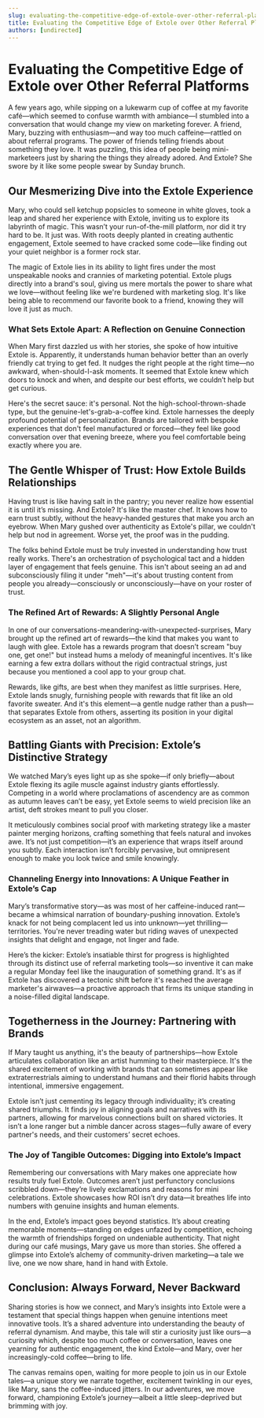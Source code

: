 ```yaml
---
slug: evaluating-the-competitive-edge-of-extole-over-other-referral-platforms
title: Evaluating the Competitive Edge of Extole over Other Referral Platforms
authors: [undirected]
---
```



# Evaluating the Competitive Edge of Extole over Other Referral Platforms

A few years ago, while sipping on a lukewarm cup of coffee at my favorite café—which seemed to confuse warmth with ambiance—I stumbled into a conversation that would change my view on marketing forever. A friend, Mary, buzzing with enthusiasm—and way too much caffeine—rattled on about referral programs. The power of friends telling friends about something they love. It was puzzling, this idea of people being mini-marketeers just by sharing the things they already adored. And Extole? She swore by it like some people swear by Sunday brunch. 

## Our Mesmerizing Dive into the Extole Experience

Mary, who could sell ketchup popsicles to someone in white gloves, took a leap and shared her experience with Extole, inviting us to explore its labyrinth of magic. This wasn’t your run-of-the-mill platform, nor did it try hard to be. It just was. With roots deeply planted in creating authentic engagement, Extole seemed to have cracked some code—like finding out your quiet neighbor is a former rock star.

The magic of Extole lies in its ability to light fires under the most unspeakable nooks and crannies of marketing potential. Extole plugs directly into a brand's soul, giving us mere mortals the power to share what we love—without feeling like we're burdened with marketing slog. It's like being able to recommend our favorite book to a friend, knowing they will love it just as much. 

### What Sets Extole Apart: A Reflection on Genuine Connection

When Mary first dazzled us with her stories, she spoke of how intuitive Extole is. Apparently, it understands human behavior better than an overly friendly cat trying to get fed. It nudges the right people at the right time—no awkward, when-should-I-ask moments. It seemed that Extole knew which doors to knock and when, and despite our best efforts, we couldn’t help but get curious.

Here's the secret sauce: it's personal. Not the high-school-thrown-shade type, but the genuine-let's-grab-a-coffee kind. Extole harnesses the deeply profound potential of personalization. Brands are tailored with bespoke experiences that don't feel manufactured or forced—they feel like good conversation over that evening breeze, where you feel comfortable being exactly where you are.

## The Gentle Whisper of Trust: How Extole Builds Relationships

Having trust is like having salt in the pantry; you never realize how essential it is until it’s missing. And Extole? It's like the master chef. It knows how to earn trust subtly, without the heavy-handed gestures that make you arch an eyebrow. When Mary gushed over authenticity as Extole's pillar, we couldn't help but nod in agreement. Worse yet, the proof was in the pudding.

The folks behind Extole must be truly invested in understanding how trust really works. There's an orchestration of psychological tact and a hidden layer of engagement that feels genuine. This isn't about seeing an ad and subconsciously filing it under "meh"—it's about trusting content from people you already—consciously or unconsciously—have on your roster of trust.

### The Refined Art of Rewards: A Slightly Personal Angle

In one of our conversations-meandering-with-unexpected-surprises, Mary brought up the refined art of rewards—the kind that makes you want to laugh with glee. Extole has a rewards program that doesn’t scream "buy one, get one!" but instead hums a melody of meaningful incentives. It's like earning a few extra dollars without the rigid contractual strings, just because you mentioned a cool app to your group chat. 

Rewards, like gifts, are best when they manifest as little surprises. Here, Extole lands snugly, furnishing people with rewards that fit like an old favorite sweater. And it's this element—a gentle nudge rather than a push—that separates Extole from others, asserting its position in your digital ecosystem as an asset, not an algorithm.

## Battling Giants with Precision: Extole’s Distinctive Strategy 

We watched Mary’s eyes light up as she spoke—if only briefly—about Extole flexing its agile muscle against industry giants effortlessly. Competing in a world where proclamations of ascendency are as common as autumn leaves can’t be easy, yet Extole seems to wield precision like an artist, deft strokes meant to pull you closer.

It meticulously combines social proof with marketing strategy like a master painter merging horizons, crafting something that feels natural and invokes awe. It’s not just competition—it’s an experience that wraps itself around you subtly. Each interaction isn’t forcibly pervasive, but omnipresent enough to make you look twice and smile knowingly.

### Channeling Energy into Innovations: A Unique Feather in Extole’s Cap

Mary’s transformative story—as was most of her caffeine-induced rant—became a whimsical narration of boundary-pushing innovation. Extole’s knack for not being complacent led us into unknown—yet thrilling—territories. You're never treading water but riding waves of unexpected insights that delight and engage, not linger and fade.

Here’s the kicker: Extole’s insatiable thirst for progress is highlighted through its distinct use of referral marketing tools—so inventive it can make a regular Monday feel like the inauguration of something grand. It's as if Extole has discovered a tectonic shift before it's reached the average marketer's airwaves—a proactive approach that firms its unique standing in a noise-filled digital landscape.

## Togetherness in the Journey: Partnering with Brands

If Mary taught us anything, it's the beauty of partnerships—how Extole articulates collaboration like an artist humming to their masterpiece. It's the shared excitement of working with brands that can sometimes appear like extraterrestrials aiming to understand humans and their florid habits through intentional, immersive engagement.

Extole isn’t just cementing its legacy through individuality; it’s creating shared triumphs. It finds joy in aligning goals and narratives with its partners, allowing for marvelous connections built on shared victories. It isn’t a lone ranger but a nimble dancer across stages—fully aware of every partner's needs, and their customers’ secret echoes. 

### The Joy of Tangible Outcomes: Digging into Extole’s Impact

Remembering our conversations with Mary makes one appreciate how results truly fuel Extole. Outcomes aren’t just perfunctory conclusions scribbled down—they’re lively exclamations and reasons for mini celebrations. Extole showcases how ROI isn’t dry data—it breathes life into numbers with genuine insights and human elements.

In the end, Extole’s impact goes beyond statistics. It’s about creating memorable moments—standing on edges unfazed by competition, echoing the warmth of friendships forged on undeniable authenticity. That night during our café musings, Mary gave us more than stories. She offered a glimpse into Extole’s alchemy of community-driven marketing—a tale we live, one we now share, hand in hand with Extole. 

## Conclusion: Always Forward, Never Backward

Sharing stories is how we connect, and Mary’s insights into Extole were a testament that special things happen when genuine intentions meet innovative tools. It’s a shared adventure into understanding the beauty of referral dynamism. And maybe, this tale will stir a curiosity just like ours—a curiosity which, despite too much coffee or conversation, leaves one yearning for authentic engagement, the kind Extole—and Mary, over her increasingly-cold coffee—bring to life.

The canvas remains open, waiting for more people to join us in our Extole tales—a unique story we narrate together, excitement twinkling in our eyes, like Mary, sans the coffee-induced jitters. In our adventures, we move forward, championing Extole’s journey—albeit a little sleep-deprived but brimming with joy.